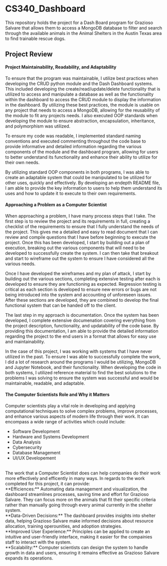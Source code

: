 # CS340_Dashboard
This repository holds the project for a Dash Board program for Grazioso Salvare that allows them to access a MongoDB database to filter and search through the available animals in the Animal Shelters in the Austin Texas area to find trainable rescue dogs. 

## Project Review

#### Project Maintainability, Readability, and Adaptability
To ensure that the program was maintainable, I utilize best practices when developing the CRUD python module and the Dash Dashboard systems. This included developing the create/read/update/delete functionality that is utilized to access and manipulate a database as well as the functionality within the dashboard to access the CRUD module to display the information in the dashboard. By utilizing these best practices, the module is usable on any project that needs to access a MongoDB, allowing for the reusability of the module to fit any projects needs. I also executed OOP standards when developing the module to ensure abstraction, encapsulation, inheritance, and polymorphism was utilized. <br>

To ensure my code was readable, I implemented standard naming conventions and executed commenting throughout the code base to provide informative and detailed information regarding the various components of the module and the dashboard program, allowing for users to better understand its functionality and enhance their ability to utilize for their own needs. <br>

By utilizing standard OOP components in both programs, I was able to create an adaptable system that could be manipulated to be utilized for other uses, quickly and effectively. By developing an endepth README file, I am able to provide the key information to users to help them understand its uses and how to update it to execute to their own requirements.

#### Approaching a Problem as a Computer Scientist
When approaching a problem, I have many process steps that I take. The first step is to review the project and its requirements in full, creating a checklist of the requirements to ensure that I fully understand the needs of the project. This gives me a detailed and easy to read document that I can review and compile questions that I have before beginning to execute the project. Once this has been developed, I start by building out a plan of execution, breaking out the various components that will need to be developed to successfully create the system. I can then take that breakout and start to wireframe out the system to ensure I have considered all the various needs. <br>

Once I have developed the wireframes and my plan of attack, I start by building out the various sections, completing extensive testing after each is developed to ensure they are functioning as expected. Regression testing is critical as each section is developed to ensure new errors or bugs are not being introduced into the system and accounting of unforeseen issues. After these sections are developed, they are combined to develop the final functional system that can be handed off to the client. <br>

The last step in my approach is documentation. Once the system has been developed, I complete extensive documenation covering everything from the project description, functionality, and updatability of the code base. By providing this documentation, I am able to provide the detailed information regarding the project to the end users in a format that allows for easy use and maintainability. <br>

In the case of this project, I was working with systems that I have never utilized in the past. To ensure I was able to successfully complete the work, I did a lot of research around the programs I would be utilizing, MongoDB and Jupyter Notebook, and their functionality. When developing the code in both systems, I utilized reference material to find the best solutions to the problems I was solving to ensure the system was successful and would be maintainable, readable, and adaptable. <br>

#### The Computer Scientists Role and Why it Matters
Computer scientists play a vital role in developing and applying computational techniques to solve complex problems, improve processes, and enhance various aspects of modern life through their work. It can encompass a wide range of activities which could include:<br>
* Software Development
* Hardware and Systems Development
* Data Analysis
* Cybersecurity
* Database Management
* UI/UX Developement
<br>
The work that a Computer Scientist does can help companies do their work more effectively and efficently in many ways. In regards to the work completed for this project, it can provide:
<br>
**Efficiences:** Automating data management and visualization, the dashboard streamlines processes, saving time and effort for Grazioso Salvare. They can focus more on the animals that fit their specific criteria rather than manually going through every animal currently in the shelter system.<br>
**Data-Driven Decisions:** The dashboard provides insights into shelter data, helping Grazioso Salvare make informed decisions about resource allocation, training operounities, and adoption strategies.<br>
**Improved User Experience:** Principles can be applied to create an intuitive and user-friendly interface, making it easier for the compainies staff to interact with the system.<br>
**Scalability:** Computer scientists can design the system to handle growth in data and users, ensuring it remains effective as Grazioso Salvare expands its operations.<br>
